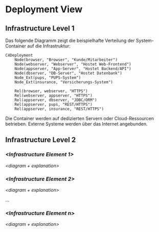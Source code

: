 # Deployment View

## Infrastructure Level 1

Das folgende Diagramm zeigt die beispielhafte Verteilung der System-Container auf die Infrastruktur:

```mermaid
C4Deployment
    Node(browser, "Browser", "Kunde/Mitarbeiter")
    Node(webserver, "Webserver", "Hostet Web-Frontend")
    Node(appserver, "App-Server", "Hostet Backend/API")
    Node(dbserver, "DB-Server", "Hostet Datenbank")
    Node_Ext(pups, "PUPS-System")
    Node_Ext(insurance, "Versicherungs-System")
    
    Rel(browser, webserver, "HTTPS")
    Rel(webserver, appserver, "HTTPS")
    Rel(appserver, dbserver, "JDBC/ORM")
    Rel(appserver, pups, "REST/HTTPS")
    Rel(appserver, insurance, "REST/HTTPS")
```

Die Container werden auf dedizierten Servern oder Cloud-Ressourcen betrieben. Externe Systeme werden über das Internet angebunden.

## Infrastructure Level 2

### *&lt;Infrastructure Element 1&gt;*

*&lt;diagram + explanation&gt;*

### *&lt;Infrastructure Element 2&gt;*

*&lt;diagram + explanation&gt;*

…

### *&lt;Infrastructure Element n&gt;*

*&lt;diagram + explanation&gt;*
